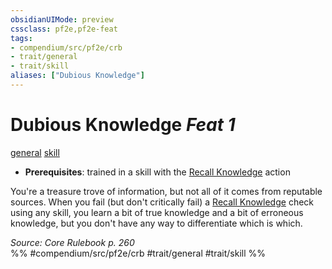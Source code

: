```yaml
---
obsidianUIMode: preview
cssclass: pf2e,pf2e-feat
tags:
- compendium/src/pf2e/crb
- trait/general
- trait/skill
aliases: ["Dubious Knowledge"]
---
```

# Dubious Knowledge  *Feat 1*  
[general](../../Rules/traits/general.md)  [skill](../../Rules/traits/skill.md)  

- **Prerequisites**: trained in a skill with the [Recall Knowledge](../../Rules/actions/recall-knowledge.md) action

You're a treasure trove of information, but not all of it comes from reputable sources. When you fail (but don't critically fail) a [Recall Knowledge](../../Rules/actions/recall-knowledge.md) check using any skill, you learn a bit of true knowledge and a bit of erroneous knowledge, but you don't have any way to differentiate which is which.

*Source: Core Rulebook p. 260*  
%% #compendium/src/pf2e/crb #trait/general #trait/skill %%